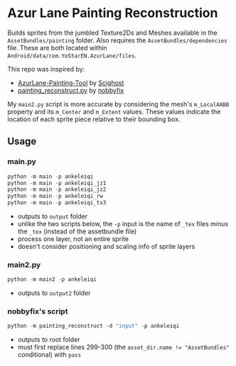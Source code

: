# Azur Lane Painting Reconstruction


Builds sprites from the jumbled Texture2Ds and Meshes available in the `AssetBundles/painting` folder. Also requires the `AssetBundles/dependencies` file. These are both located within `Android/data/com.YoStarEN.AzurLane/files`.

This repo was inspired by:

* [AzurLane-Painting-Tool](https://github.com/Scighost/AzurLane-Painting-Tool/blob/6d6301257a558d9dbde4a65e4cf25650fca797c8/AzurLane-Painting-Tool/PaintingInfo.cs#L260) by [Scighost](https://github.com/Scighost)
* [painting_reconstruct.py](https://gist.github.com/nobbyfix/fb535462acc897ab1f39e5e9981e4645) by [nobbyfix](https://github.com/nobbyfix)

My `main2.py` script is more accurate by considering the mesh's `m_LocalAABB` property and its `m_Center` and `m_Extent` values. These values indicate the location of each sprite piece relative to their bounding box.

## Usage

### main.py

```py
python -m main -p ankeleiqi
python -m main -p ankeleiqi_jz1
python -m main -p ankeleiqi_jz2
python -m main -p ankeleiqi_rw
python -m main -p ankeleiqi_tx3
```

* outputs to `output` folder
* unlike the two scripts below, the `-p` input is the name of `_tex` files minus the `_tex` (instead of the assetbundle file)
* process one layer, not an entire sprite
* doesn't consider positioning and scaling info of sprite layers

### main2.py

```py
python -m main2 -p ankeleiqi
```

* outputs to `output2` folder

### nobbyfix's script

```py
python -m painting_reconstruct -d "input" -p ankeleiqi
```

* outputs to root folder
* must first replace lines 299-300 (the `asset_dir.name != "AssetBundles"` conditional) with `pass`